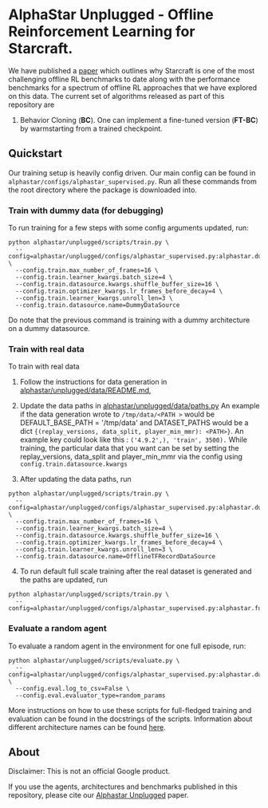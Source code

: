 # AlphaStar Unplugged - Offline Reinforcement Learning for Starcraft.

We have published a [paper](https://openreview.net/pdf?id=Np8Pumfoty) which
outlines why Starcraft is one of the most challenging offline RL benchmarks to
date along with the performance benchmarks for a spectrum of offline RL
approaches that we have explored on this data. The current set of algorithms
released as part of this repository are

1.  Behavior Cloning (**BC**). One can implement a fine-tuned version
    (**FT-BC**) by warmstarting from a trained checkpoint.

## Quickstart

Our training setup is heavily config driven. Our main config can be found in
`alphastar/configs/alphastar_supervised.py`. Run all these commands from the
root directory where the package is downloaded into.

### Train with dummy data (for debugging)

To run training for a few steps with some config arguments updated, run:

```shell
python alphastar/unplugged/scripts/train.py \
  --config=alphastar/unplugged/configs/alphastar_supervised.py:alphastar.dummy \
  --config.train.max_number_of_frames=16 \
  --config.train.learner_kwargs.batch_size=4 \
  --config.train.datasource.kwargs.shuffle_buffer_size=16 \
  --config.train.optimizer_kwargs.lr_frames_before_decay=4 \
  --config.train.learner_kwargs.unroll_len=3 \
  --config.train.datasource.name=DummyDataSource
```

Do note that the previous command is training with a dummy architecture on a
dummy datasource.

### Train with real data

  To train with real data

  1. Follow the instructions for data
  generation in [alphastar/unplugged/data/README.md](https://github.com/deepmind/alphastar/blob/master/alphastar/unplugged/data/README.md), 

  2. Update the data paths in [alphastar/unplugged/data/paths.py](https://github.com/deepmind/alphastar/blob/master/alphastar/unplugged/data/paths.py) 
  An example if the data generation wrote to `/tmp/data/<PATH >`
  would be DEFAULT_BASE_PATH = '/tmp/data' and DATASET_PATHS would be a dict
  `{(replay_versions, data_split, player_min_mmr): <PATH>}`. An example key
  could look like this : `('4.9.2',), 'train', 3500).` While training, the particular data that you want can be set by setting the
  replay_versions, data_split and player_min_mmr via the config using
  `config.train.datasource.kwargs`

  3. After updating the data paths, run

  ```shell
  python alphastar/unplugged/scripts/train.py \
    --config=alphastar/unplugged/configs/alphastar_supervised.py:alphastar.dummy \
    --config.train.max_number_of_frames=16 \
    --config.train.learner_kwargs.batch_size=4 \
    --config.train.datasource.kwargs.shuffle_buffer_size=16 \
    --config.train.optimizer_kwargs.lr_frames_before_decay=4 \
    --config.train.learner_kwargs.unroll_len=3 \
    --config.train.datasource.name=OfflineTFRecordDataSource
  ```

  4. To run default full scale training after the real dataset is generated and the paths are updated, run

  ```shell
  python alphastar/unplugged/scripts/train.py \
    --config=alphastar/unplugged/configs/alphastar_supervised.py:alphastar.full
  ```

### Evaluate a random agent

To evaluate a random agent in the environment for one full episode, run:

```shell
python alphastar/unplugged/scripts/evaluate.py \
  --config=alphastar/unplugged/configs/alphastar_supervised.py:alphastar.dummy \
  --config.eval.log_to_csv=False \
  --config.eval.evaluator_type=random_params
```

More instructions on how to use these scripts for full-fledged training and
evaluation can be found in the docstrings of the scripts. Information about
different architecture names can be found [here](https://github.com/deepmind/alphastar/blob/master/alphastar/architectures/README.md).

## About

Disclaimer: This is not an official Google product.

If you use the agents, architectures and benchmarks published in this
repository, please cite our
[Alphastar Unplugged](https://openreview.net/pdf?id=Np8Pumfoty) paper.
